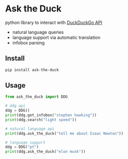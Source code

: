 # Ask the Duck

python library to interact with [DuckDuckGo API](https://duckduckgo.com/api)

- natural language queries
- language support via automatic translation
- infobox parsing

## Install

```bash
pip install ask-the-duck
```

## Usage

```python
from ask_the_duck import DDG

# ddg api
ddg = DDG()
print(ddg.get_infobox("stephen hawking"))
print(ddg.search("light speed"))

# natural language api
print(ddg.ask_the_duck("tell me about Isaac Newton"))

# language support
ddg = DDG("pt")
print(ddg.ask_the_duck("elon musk"))
```